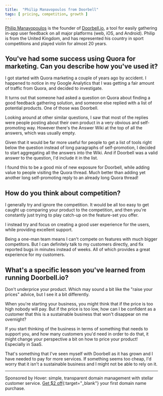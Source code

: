 ```yaml
---
title:  "Philip Manavopoulos from Doorbell"
tags: [ pricing, competition, growth ]
---
```


[Philip Manavopoulos](https://twitter.com/manavo?lang=en) is the founder of [Doorbell.io](https://doorbell.io/), a tool for easily gathering in-app user feedback on all major platforms (web, iOS, and Android). Philip is from the United Kingdom, and has represented his country in sport competitions and played violin for almost 20 years.

## You've had some success using Quora for marketing. Can you describe how you've used it?
I got started with Quora marketing a couple of years ago by accident. I happened to notice in my Google Analytics that I was getting a fair amount of traffic from Quora, and decided to investigate.

It turns out that someone had asked a question on Quora about finding a good feedback gathering solution, and someone else replied with a list of potential products. One of those was Doorbell.

Looking around at other similar questions, I saw that most of the replies were people posting about their own product in a very obvious and self-promoting way. However there's the Answer Wiki at the top of all the answers, which was usually empty.

Given that it would be far more useful for people to get a list of tools right below the question instead of long paragraphs of self-promotion, I decided to start aggregating all the answers into the Wiki. And if Doorbell was a valid answer to the question, I'd include it in the list.

I found this to be a good mix of new exposure for Doorbell, while adding value to people visiting the Quora thread. Much better than adding yet another long self-promoting reply to an already long Quora thread!

## How do you think about competition?
I generally try and ignore the competition. It would be all too easy to get caught up comparing your product to the competition, and then you're constantly just trying to play catch-up on the feature-set you offer.

I instead try and focus on creating a good user experience for the users, while providing excellent support.

Being a one-man team means I can't compete on features with much bigger competitors. But I can definitely talk to my customers directly, and fix reported bugs in minutes instead of weeks. All of which provides a great experience for my customers.

## What's a specific lesson you've learned from running Doorbell.io?
Don't underprice your product. Which may sound a bit like the "raise your prices" advice, but I see it a bit differently.

When you're starting your business, you might think that if the price is too high nobody will pay. But if the price is too low, how can I be confident as a customer that this is a sustainable business that won't disappear on me overnight?

If you start thinking of the business in terms of something that needs to support you, and how many customers you'd need in order to do that, it might change your perspective a bit on how to price your product! Especially in SaaS.

That's something that I've seen myself with Doorbell as it has grown and I have needed to pay for more services. If something seems too cheap, I'd worry that it isn't a sustainable business and I might not be able to rely on it.

***

Sponsored by Hover: simple, transparent domain management with stellar customer service. [Get $2 off](https://hover.com/l2rAubkA){:target="_blank"} your first domain name purchase.
